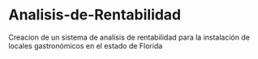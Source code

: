 # Analisis-de-Rentabilidad

Creacion de un sistema de analisis de rentabilidad para la instalación de locales gastronómicos en el estado de Florida
